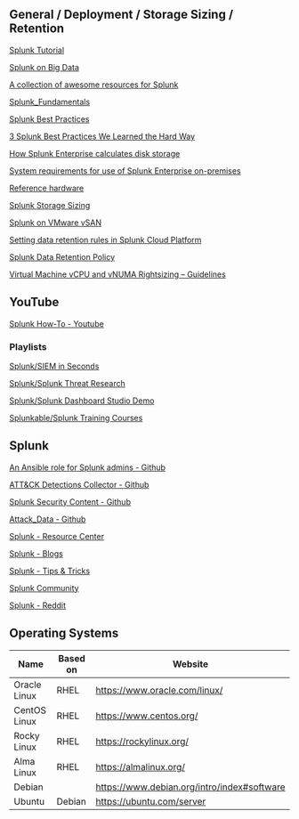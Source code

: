 ## General / Deployment / Storage Sizing / Retention
[Splunk Tutorial](https://www.tutorialspoint.com/splunk/splunk_tutorial.pdf)

[Splunk on Big Data](https://splunkonbigdata.com/)

[A collection of awesome resources for Splunk](https://github.com/sduff/awesome-splunk)

[Splunk_Fundamentals](https://github.com/paulinoprojects/Splunk_Fundamentals)

[Splunk Best Practices](https://www.aplura.com/splunk-best-practices/)

[3 Splunk Best Practices We Learned the Hard Way](https://www.sp6.io/blog/3-splunk-best-practice-lessons-we-learned-the-hard-way/)

[How Splunk Enterprise calculates disk storage](https://docs.splunk.com/Documentation/Splunk/9.1.1/Capacity/HowSplunkcalculatesdiskstorage)

[System requirements for use of Splunk Enterprise on-premises](https://docs.splunk.com/Documentation/Splunk/9.1.1/Installation/Systemrequirements)

[Reference hardware](https://docs.splunk.com/Documentation/Splunk/9.1.1/Capacity/Referencehardware)

[Splunk Storage Sizing](https://splunk-sizing.appspot.com/)

[Splunk on VMware vSAN](https://core.vmware.com/resource/splunk-vmware-vsan)

[Setting data retention rules in Splunk Cloud Platform](https://lantern.splunk.com/Splunk_Platform/Product_Tips/Data_Management/Setting_data_retention_rules_in_Splunk_Cloud_Platform)

[Splunk Data Retention Policy](https://www.splunk.com/en_us/legal/splunk-retention-policy.html)

[Virtual Machine vCPU and vNUMA Rightsizing – Guidelines](https://blogs.vmware.com/performance/2017/03/virtual-machine-vcpu-and-vnuma-rightsizing-rules-of-thumb.html)

## YouTube

[Splunk How-To - Youtube](https://www.youtube.com/@SplunkHowTo)

### Playlists

[Splunk/SIEM in Seconds](https://www.youtube.com/playlist?list=PLxkFdMSHYh3THHKq1pFp_FkQsNqjqTIAW)

[Splunk/Splunk Threat Research](https://www.youtube.com/playlist?list=PLxkFdMSHYh3T2VJ3mh4eUCdGLUwsEGnxc)

[Splunk/Splunk Dashboard Studio Demo](https://www.youtube.com/playlist?list=PLxkFdMSHYh3QfhADQP941q7bYwq5ksfJr)

[Splunkable/Splunk Training Courses](https://www.youtube.com/playlist?list=PL4_WMjvnNwYp1c8Aq6GhLxZgVFJPcaW_q)

## Splunk

[An Ansible role for Splunk admins - Github](https://github.com/splunk/ansible-role-for-splunk)

[ATT&CK Detections Collector - Github](https://github.com/splunk/attack-detections-collector)

[Splunk Security Content - Github](https://github.com/splunk/security_content)

[Attack_Data - Github](https://github.com/splunk/attack_data/)

[Splunk - Resource Center](https://www.splunk.com/en_us/resources.html)

[Splunk - Blogs](https://www.splunk.com/en_us/blog)

[Splunk - Tips & Tricks](https://www.splunk.com/en_us/blog/tips-and-tricks.html)

[Splunk Community](https://community.splunk.com/t5/Community/ct-p/en-us)

[Splunk - Reddit](https://www.reddit.com/r/Splunk/)

## Operating Systems
|     Name     | Based on |                   Website                   |
|--------------|----------|---------------------------------------------|
| Oracle Linux | RHEL     | https://www.oracle.com/linux/               |
| CentOS Linux | RHEL     | https://www.centos.org/                     |
| Rocky Linux  | RHEL     | https://rockylinux.org/                     |
| Alma Linux   | RHEL     | https://almalinux.org/                      |
| Debian       |    | https://www.debian.org/intro/index#software |
| Ubuntu       | Debian   | https://ubuntu.com/server                   |
